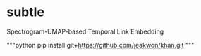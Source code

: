 # subtle
Spectrogram-UMAP-based Temporal Link Embedding

"""python
pip install git+https://github.com/jeakwon/khan.git
"""
